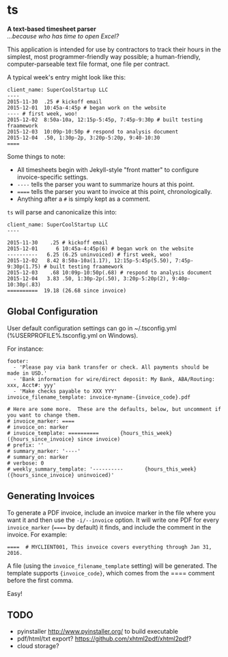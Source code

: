 # ts

**A text-based timesheet parser**  
*...because who has time to open Excel?*


This application is intended for use by contractors to track their hours in the
simplest, most programmer-friendly way possible; a human-friendly, 
computer-parseable text file format, one file per contract.  

A typical week's entry might look like this:

```
client_name: SuperCoolStartup LLC
----
2015-11-30  .25 # kickoff email
2015-12-01  10:45a-4:45p # began work on the website
---- # first week, woo!
2015-12-02  8:50a-10a, 12:15p-5:45p, 7:45p-9:30p # built testing fraamework
2015-12-03  10:09p-10:50p # respond to analysis document
2015-12-04  .50, 1:30p-2p, 3:20p-5:20p, 9:40-10:30
==== 
```

Some things to note:
* All timesheets begin with Jekyll-style "front matter" to configure invoice-specific settings.
* `----` tells the parser you want to summarize hours at this point.
* `====` tells the parser you want to invoice at this point, chronologically.
* Anything after a `#` is simply kept as a comment.

`ts` will parse and canonicalize this into:

```
client_name: SuperCoolStartup LLC
----

2015-11-30    .25 # kickoff email
2015-12-01      6 10:45a-4:45p(6) # began work on the website
----------   6.25 (6.25 uninvoiced) # first week, woo!
2015-12-02   8.42 8:50a-10a(1.17), 12:15p-5:45p(5.50), 7:45p-9:30p(1.75) # built testing fraamework
2015-12-03    .68 10:09p-10:50p(.68) # respond to analysis document
2015-12-04   3.83 .50, 1:30p-2p(.50), 3:20p-5:20p(2), 9:40p-10:30p(.83) 
==========  19.18 (26.68 since invoice)
```

## Global Configuration

User default configuration settings can go in ~/.tsconfig.yml (%USERPROFILE%\.tsconfig.yml on Windows).  

For instance: 
```
footer:
  - 'Please pay via bank transfer or check. All payments should be made in USD.'
  - 'Bank information for wire/direct deposit: My Bank, ABA/Routing: xxx, Acct#: yyy'
  - 'Make checks payable to XXX YYY'
invoice_filename_template: invoice-myname-{invoice_code}.pdf

# Here are some more.  These are the defaults, below, but uncomment if you want to change them.
# invoice_marker: ====
# invoice_on: marker
# invoice_template: ==========       {hours_this_week} ({hours_since_invoice} since invoice)
# prefix: ''
# summary_marker: '----'
# summary_on: marker
# verbose: 0
# weekly_summary_template: '----------       {hours_this_week} ({hours_since_invoice} uninvoiced)'
```

## Generating Invoices

To generate a PDF invoice, include an invoice marker in the file where you want it 
and then use the `-i/--invoice` option.  It will write one PDF for every `invoice_marker` 
(`====` by default) it finds, and include the comment in the invoice.  For example:
```
====  # MYCLIENT001, This invoice covers everything through Jan 31, 2016.
```

A file (using the `invoice_filename_template` setting) will be generated.  The template supports `{invoice_code}`, which comes from the ==== comment before the first comma.

Easy!

## TODO

* pyinstaller http://www.pyinstaller.org/ to build executable
* pdf/html/txt export?  https://github.com/xhtml2pdf/xhtml2pdf?
* cloud storage?
